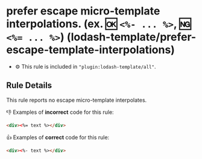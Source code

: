 # prefer escape micro-template interpolations. (ex. :ok: `<%- ... %>`, :ng: `<%= ... %>`) (lodash-template/prefer-escape-template-interpolations)

- :gear: This rule is included in `"plugin:lodash-template/all"`.

## Rule Details

This rule reports no escape micro-template interpolates.

:-1: Examples of **incorrect** code for this rule:

```html
<div><%= text %></div>
```

:+1: Examples of **correct** code for this rule:

```html
<div><%- text %></div>
```
